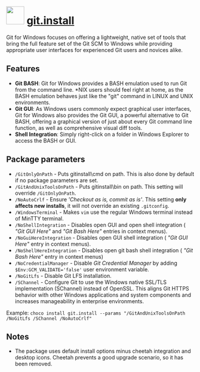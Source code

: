 # <img src="https://cdn.jsdelivr.net/gh/chocolatey/chocolatey-coreteampackages@10a8d98b2f320b565fa5349a4352e79666db71ff/icons/git.svg" width="48" height="48"/> [git.install](https://chocolatey.org/packages/git.install)


Git for Windows focuses on offering a lightweight, native set of tools that bring the full feature set of the Git SCM to Windows while providing appropriate user interfaces for experienced Git users and novices alike.

## Features

* **Git BASH**: Git for Windows provides a BASH emulation used to run Git from the command line. *NIX users should feel right at home, as the BASH emulation behaves just like the "git" command in LINUX and UNIX environments.
* **Git GUI**: As Windows users commonly expect graphical user interfaces, Git for Windows also provides the Git GUI, a powerful alternative to Git BASH, offering a graphical version of just about every Git command line function, as well as comprehensive visual diff tools.
* **Shell Integration**: Simply right-click on a folder in Windows Explorer to access the BASH or GUI.

## Package parameters

- `/GitOnlyOnPath` - Puts gitinstall\cmd on path. This is also done by default if no package parameters are set.
- `/GitAndUnixToolsOnPath` - Puts gitinstall\bin on path. This setting will override `/GitOnlyOnPath`.
- `/NoAutoCrlf` - Ensure _'Checkout as is, commit as is'_. This setting **only affects new installs**, it will not override an existing `.gitconfig`.
- `/WindowsTerminal` - Makes `vim` use the regular Windows terminal instead of MinTTY terminal.
- `/NoShellIntegration` - Disables open GUI and open shell integration ( _"Git GUI Here"_ and _"Git Bash Here"_ entries in context menus).
- `/NoGuiHereIntegration` - Disables open GUI shell integration ( _"Git GUI Here"_ entry in context menus).
- `/NoShellHereIntegration` - Disables open git bash shell integration ( _"Git Bash Here"_ entry in context menus)
- `/NoCredentialManager` - Disable _Git Credential Manager_ by adding `$Env:GCM_VALIDATE='false'` user environment variable.
- `/NoGitLfs` - Disable Git LFS installation.
- `/SChannel` - Configure Git to use the Windows native SSL/TLS implementation (SChannel) instead of OpenSSL. This aligns Git HTTPS behavior with other Windows applications and system components and increases manageability in enterprise environments.

Example: `choco install git.install --params "/GitAndUnixToolsOnPath /NoGitLfs /SChannel /NoAutoCrlf"`

## Notes

- The package uses default install options minus cheetah integration and desktop icons. Cheetah prevents a good upgrade scenario, so it has been removed.

